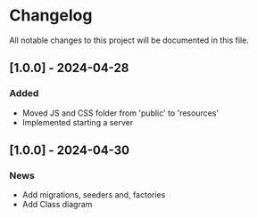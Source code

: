 # Changelog

All notable changes to this project will be documented in this file.

## [1.0.0] - 2024-04-28

### Added

- Moved JS and CSS folder from 'public' to 'resources'
- Implemented starting a server

## [1.0.0] - 2024-04-30

### News

- Add migrations, seeders and, factories
- Add Class diagram
